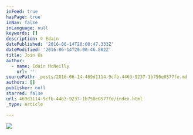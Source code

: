 ```yaml
---
inFeed: true
hasPage: true
inNav: false
inLanguage: null
keywords: []
description: © Edain
datePublished: '2016-06-14T20:00:47.333Z'
dateModified: '2016-06-14T20:00:46.882Z'
title: Join Us
author:
  - name: Edain McNeilly
    url: ''
sourcePath: _posts/2016-06-14-469d1114-9cfb-4463-9237-1b750e0577fe.md
authors: []
publisher: null
starred: false
url: 469d1114-9cfb-4463-9237-1b750e0577fe/index.html
_type: Article

---
```

![](https://the-grid-user-content.s3-us-west-2.amazonaws.com/28c50c07-fbce-4702-aa77-5ce90598509e.jpg)